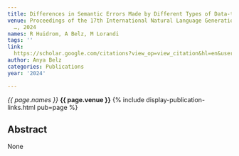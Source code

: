 ```yaml
---
title: Differences in Semantic Errors Made by Different Types of Data-to-text Systems
venue: Proceedings of the 17th International Natural Language Generation Conference
  …, 2024
names: R Huidrom, A Belz, M Lorandi
tags: ''
link: 
  https://scholar.google.com/citations?view_op=view_citation&hl=en&user=trwwiW4AAAAJ&pagesize=100&sortby=pubdate&citation_for_view=trwwiW4AAAAJ:k8Z6L05lTy4C
author: Anya Belz
categories: Publications
year: '2024'

---
```


*{{ page.names }}*
**{{ page.venue }}**
{% include display-publication-links.html pub=page %}
## Abstract

None